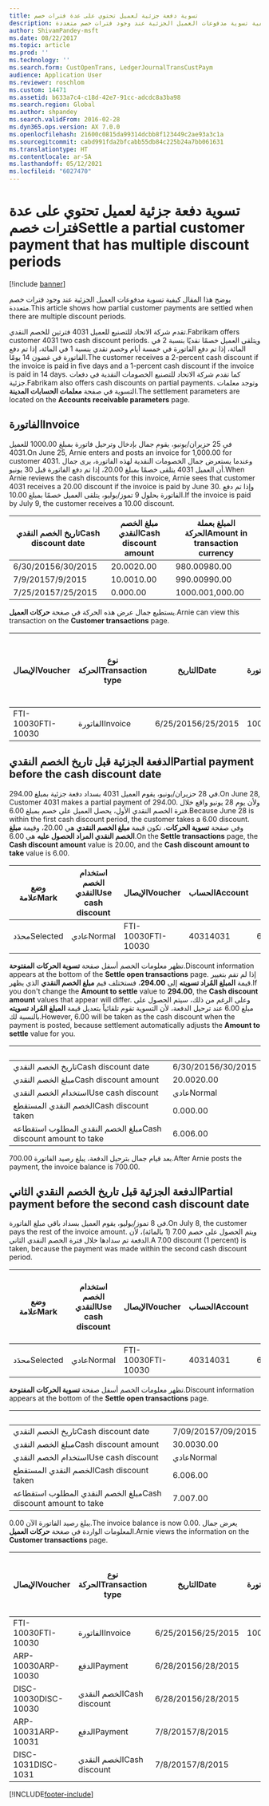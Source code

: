 ```yaml
---
title: تسوية دفعة جزئية لعميل تحتوي على عدة فترات خصم
description: يوضح هذا المقال كيفية تسوية مدفوعات العميل الجزئية عند وجود فترات خصم متعددة.
author: ShivamPandey-msft
ms.date: 08/22/2017
ms.topic: article
ms.prod: ''
ms.technology: ''
ms.search.form: CustOpenTrans, LedgerJournalTransCustPaym
audience: Application User
ms.reviewer: roschlom
ms.custom: 14471
ms.assetid: b633a7c4-c18d-42e7-91cc-adcdc8a3ba98
ms.search.region: Global
ms.author: shpandey
ms.search.validFrom: 2016-02-28
ms.dyn365.ops.version: AX 7.0.0
ms.openlocfilehash: 21600c0815da99314dcbb8f123449c2ae93a3c1a
ms.sourcegitcommit: cabd991fda2bfcabb55db84c225b24a7bb061631
ms.translationtype: HT
ms.contentlocale: ar-SA
ms.lasthandoff: 05/12/2021
ms.locfileid: "6027470"
---
```

# <a name="settle-a-partial-customer-payment-that-has-multiple-discount-periods"></a><span data-ttu-id="b9d6f-103">تسوية دفعة جزئية لعميل تحتوي على عدة فترات خصم</span><span class="sxs-lookup"><span data-stu-id="b9d6f-103">Settle a partial customer payment that has multiple discount periods</span></span>

[!include [banner](../includes/banner.md)]

<span data-ttu-id="b9d6f-104">يوضح هذا المقال كيفية تسوية مدفوعات العميل الجزئية عند وجود فترات خصم متعددة.</span><span class="sxs-lookup"><span data-stu-id="b9d6f-104">This article shows how partial customer payments are settled when there are multiple discount periods.</span></span>

<span data-ttu-id="b9d6f-105">تقدم شركة الاتحاد للتصنيع للعميل 4031 فترتين للخصم النقدي.</span><span class="sxs-lookup"><span data-stu-id="b9d6f-105">Fabrikam offers customer 4031 two cash discount periods.</span></span> <span data-ttu-id="b9d6f-106">ويتلقى العميل خصمًا نقديًا بنسبة 2 في المائة، إذا تم دفع الفاتورة في خمسة أيام وخصم نقدي بنسبة 1 في المائة، إذا تم دفع الفاتورة في غضون 14 يومًا.</span><span class="sxs-lookup"><span data-stu-id="b9d6f-106">The customer receives a 2-percent cash discount if the invoice is paid in five days and a 1-percent cash discount if the invoice is paid in 14 days.</span></span> <span data-ttu-id="b9d6f-107">كما تقدم شركة الاتحاد للتصنيع الخصومات النقدية في دفعات جزئية.</span><span class="sxs-lookup"><span data-stu-id="b9d6f-107">Fabrikam also offers cash discounts on partial payments.</span></span> <span data-ttu-id="b9d6f-108">وتوجد معلمات التسوية في صفحة **معلمات الحسابات المدينة**.</span><span class="sxs-lookup"><span data-stu-id="b9d6f-108">The settlement parameters are located on the **Accounts receivable parameters** page.</span></span>

## <a name="invoice"></a><span data-ttu-id="b9d6f-109">الفاتورة</span><span class="sxs-lookup"><span data-stu-id="b9d6f-109">Invoice</span></span>
<span data-ttu-id="b9d6f-110">في 25 حزيران/يونيو، يقوم جمال بإدخال وترحيل فاتورة بمبلغ 1000.00 للعميل 4031.</span><span class="sxs-lookup"><span data-stu-id="b9d6f-110">On June 25, Arnie enters and posts an invoice for 1,000.00 for customer 4031.</span></span> <span data-ttu-id="b9d6f-111">وعندما يستعرض جمال الخصومات النقدية لهذه الفاتورة، يرى جمال أن العميل 4031 يتلقى خصمًا بمبلغ 20.00، إذا تم دفع الفاتورة قبل 30 يونيو.</span><span class="sxs-lookup"><span data-stu-id="b9d6f-111">When Arnie reviews the cash discounts for this invoice, Arnie sees that customer 4031 receives a 20.00 discount if the invoice is paid by June 30.</span></span> <span data-ttu-id="b9d6f-112">وإذا تم دفع الفاتورة بحلول 9 تموز/يوليو، يتلقى العميل خصمًا بمبلغ 10.00.‬</span><span class="sxs-lookup"><span data-stu-id="b9d6f-112">If the invoice is paid by July 9, the customer receives a 10.00 discount.</span></span>

| <span data-ttu-id="b9d6f-113">تاريخ الخصم النقدي</span><span class="sxs-lookup"><span data-stu-id="b9d6f-113">Cash discount date</span></span> | <span data-ttu-id="b9d6f-114">مبلغ الخصم النقدي</span><span class="sxs-lookup"><span data-stu-id="b9d6f-114">Cash discount amount</span></span> | <span data-ttu-id="b9d6f-115">المبلغ بعملة الحركة</span><span class="sxs-lookup"><span data-stu-id="b9d6f-115">Amount in transaction currency</span></span> |
|--------------------|----------------------|--------------------------------|
| <span data-ttu-id="b9d6f-116">6/30/2015</span><span class="sxs-lookup"><span data-stu-id="b9d6f-116">6/30/2015</span></span>          | <span data-ttu-id="b9d6f-117">20.00</span><span class="sxs-lookup"><span data-stu-id="b9d6f-117">20.00</span></span>                | <span data-ttu-id="b9d6f-118">980.00</span><span class="sxs-lookup"><span data-stu-id="b9d6f-118">980.00</span></span>                         |
| <span data-ttu-id="b9d6f-119">7/9/2015</span><span class="sxs-lookup"><span data-stu-id="b9d6f-119">7/9/2015</span></span>           | <span data-ttu-id="b9d6f-120">10.00</span><span class="sxs-lookup"><span data-stu-id="b9d6f-120">10.00</span></span>                | <span data-ttu-id="b9d6f-121">990.00</span><span class="sxs-lookup"><span data-stu-id="b9d6f-121">990.00</span></span>                         |
| <span data-ttu-id="b9d6f-122">7/25/2015</span><span class="sxs-lookup"><span data-stu-id="b9d6f-122">7/25/2015</span></span>          | <span data-ttu-id="b9d6f-123">0.00</span><span class="sxs-lookup"><span data-stu-id="b9d6f-123">0.00</span></span>                 | <span data-ttu-id="b9d6f-124">1000.00</span><span class="sxs-lookup"><span data-stu-id="b9d6f-124">1,000.00</span></span>                       |

<span data-ttu-id="b9d6f-125">يستطيع جمال عرض هذه الحركة في صغحة **حركات العميل**.</span><span class="sxs-lookup"><span data-stu-id="b9d6f-125">Arnie can view this transaction on the **Customer transactions** page.</span></span>

| <span data-ttu-id="b9d6f-126">الإيصال</span><span class="sxs-lookup"><span data-stu-id="b9d6f-126">Voucher</span></span>   | <span data-ttu-id="b9d6f-127">نوع الحركة</span><span class="sxs-lookup"><span data-stu-id="b9d6f-127">Transaction type</span></span> | <span data-ttu-id="b9d6f-128">التاريخ</span><span class="sxs-lookup"><span data-stu-id="b9d6f-128">Date</span></span>      | <span data-ttu-id="b9d6f-129">الفاتورة</span><span class="sxs-lookup"><span data-stu-id="b9d6f-129">Invoice</span></span> | <span data-ttu-id="b9d6f-130">المبلغ في خصم بعملة الحركة</span><span class="sxs-lookup"><span data-stu-id="b9d6f-130">Amount in transaction currency debit</span></span> | <span data-ttu-id="b9d6f-131">المبلغ في الائتمان بعملة الحركة</span><span class="sxs-lookup"><span data-stu-id="b9d6f-131">Amount in transaction currency credit</span></span> | <span data-ttu-id="b9d6f-132">الرصيد</span><span class="sxs-lookup"><span data-stu-id="b9d6f-132">Balance</span></span>  | <span data-ttu-id="b9d6f-133">عملة</span><span class="sxs-lookup"><span data-stu-id="b9d6f-133">Currency</span></span> |
|-----------|------------------|-----------|---------|--------------------------------------|---------------------------------------|----------|----------|
| <span data-ttu-id="b9d6f-134">FTI-10030</span><span class="sxs-lookup"><span data-stu-id="b9d6f-134">FTI-10030</span></span> | <span data-ttu-id="b9d6f-135">الفاتورة</span><span class="sxs-lookup"><span data-stu-id="b9d6f-135">Invoice</span></span>          | <span data-ttu-id="b9d6f-136">6/25/2015</span><span class="sxs-lookup"><span data-stu-id="b9d6f-136">6/25/2015</span></span> | <span data-ttu-id="b9d6f-137">10030</span><span class="sxs-lookup"><span data-stu-id="b9d6f-137">10030</span></span>   | <span data-ttu-id="b9d6f-138">1000.00</span><span class="sxs-lookup"><span data-stu-id="b9d6f-138">1,000.00</span></span>                             |                                       | <span data-ttu-id="b9d6f-139">1000.00</span><span class="sxs-lookup"><span data-stu-id="b9d6f-139">1,000.00</span></span> | <span data-ttu-id="b9d6f-140">دولار أمريكي</span><span class="sxs-lookup"><span data-stu-id="b9d6f-140">USD</span></span>      |

## <a name="partial-payment-before-the-cash-discount-date"></a><span data-ttu-id="b9d6f-141">الدفعة الجزئية قبل تاريخ الخصم النقدي</span><span class="sxs-lookup"><span data-stu-id="b9d6f-141">Partial payment before the cash discount date</span></span>
<span data-ttu-id="b9d6f-142">في 28 حزيران/يونيو، يقوم العميل 4031 بسداد دفعة جزئية بمبلغ 294.00.</span><span class="sxs-lookup"><span data-stu-id="b9d6f-142">On June 28, Customer 4031 makes a partial payment of 294.00.</span></span> <span data-ttu-id="b9d6f-143">ولأن يوم 28 يونيو واقع خلال فترة الخصم النقدي الأول، يحصل العميل على خصم بمبلغ 6.00.</span><span class="sxs-lookup"><span data-stu-id="b9d6f-143">Because June 28 is within the first cash discount period, the customer takes a 6.00 discount.</span></span> <span data-ttu-id="b9d6f-144">وفي صفحة **تسوية الحركات**، تكون قيمة **مبلغ الخصم النقدي** هي 20.00، وقيمة **مبلغ الخصم النقدي المراد الحصول عليه** هي 6.00.</span><span class="sxs-lookup"><span data-stu-id="b9d6f-144">On the **Settle transactions** page, the **Cash discount amount** value is 20.00, and the **Cash discount amount to take** value is 6.00.</span></span>

| <span data-ttu-id="b9d6f-145">وضع علامة</span><span class="sxs-lookup"><span data-stu-id="b9d6f-145">Mark</span></span>     | <span data-ttu-id="b9d6f-146">استخدام الخصم النقدي</span><span class="sxs-lookup"><span data-stu-id="b9d6f-146">Use cash discount</span></span> | <span data-ttu-id="b9d6f-147">الإيصال</span><span class="sxs-lookup"><span data-stu-id="b9d6f-147">Voucher</span></span>   | <span data-ttu-id="b9d6f-148">الحساب</span><span class="sxs-lookup"><span data-stu-id="b9d6f-148">Account</span></span> | <span data-ttu-id="b9d6f-149">التاريخ</span><span class="sxs-lookup"><span data-stu-id="b9d6f-149">Date</span></span>      | <span data-ttu-id="b9d6f-150">تاريخ الاستحقاق</span><span class="sxs-lookup"><span data-stu-id="b9d6f-150">Due date</span></span>  | <span data-ttu-id="b9d6f-151">الفاتورة</span><span class="sxs-lookup"><span data-stu-id="b9d6f-151">Invoice</span></span> | <span data-ttu-id="b9d6f-152">المبلغ بعملة الحركة</span><span class="sxs-lookup"><span data-stu-id="b9d6f-152">Amount in transaction currency</span></span> | <span data-ttu-id="b9d6f-153">عملة</span><span class="sxs-lookup"><span data-stu-id="b9d6f-153">Currency</span></span> | <span data-ttu-id="b9d6f-154">المبلغ المراد تسويته</span><span class="sxs-lookup"><span data-stu-id="b9d6f-154">Amount to settle</span></span> |
|----------|-------------------|-----------|---------|-----------|-----------|---------|--------------------------------|----------|------------------|
| <span data-ttu-id="b9d6f-155">محدَد</span><span class="sxs-lookup"><span data-stu-id="b9d6f-155">Selected</span></span> | <span data-ttu-id="b9d6f-156">عادي</span><span class="sxs-lookup"><span data-stu-id="b9d6f-156">Normal</span></span>            | <span data-ttu-id="b9d6f-157">FTI-10030</span><span class="sxs-lookup"><span data-stu-id="b9d6f-157">FTI-10030</span></span> | <span data-ttu-id="b9d6f-158">4031</span><span class="sxs-lookup"><span data-stu-id="b9d6f-158">4031</span></span>    | <span data-ttu-id="b9d6f-159">6/25/2015</span><span class="sxs-lookup"><span data-stu-id="b9d6f-159">6/25/2015</span></span> | <span data-ttu-id="b9d6f-160">7/25/2015</span><span class="sxs-lookup"><span data-stu-id="b9d6f-160">7/25/2015</span></span> | <span data-ttu-id="b9d6f-161">10030</span><span class="sxs-lookup"><span data-stu-id="b9d6f-161">10030</span></span>   | <span data-ttu-id="b9d6f-162">1000.00</span><span class="sxs-lookup"><span data-stu-id="b9d6f-162">1,000.00</span></span>                       | <span data-ttu-id="b9d6f-163">دولار أمريكي</span><span class="sxs-lookup"><span data-stu-id="b9d6f-163">USD</span></span>      | <span data-ttu-id="b9d6f-164">294.00</span><span class="sxs-lookup"><span data-stu-id="b9d6f-164">294.00</span></span>           |

<span data-ttu-id="b9d6f-165">تظهر معلومات الخصم أسفل صفحة **تسوية الحركات المفتوحة**.</span><span class="sxs-lookup"><span data-stu-id="b9d6f-165">Discount information appears at the bottom of the **Settle open transactions** page.</span></span> <span data-ttu-id="b9d6f-166">إذا لم تقم بتغيير قيمة **المبلغ المُراد تسويته** إلى **294.00**، فستختلف قيم **مبلغ الخصم النقدي** الذي يظهر.</span><span class="sxs-lookup"><span data-stu-id="b9d6f-166">If you don't change the **Amount to settle** value to **294.00**, the **Cash discount amount** values that appear will differ.</span></span> <span data-ttu-id="b9d6f-167">وعلى الرغم من ذلك، سيتم الحصول على مبلغ 6.00 عند ترحيل الدفعة، لأن التسوية تقوم تلقائياً بتعديل قيمة **المبلغ المُراد تسويته** بالنسبة لك.</span><span class="sxs-lookup"><span data-stu-id="b9d6f-167">However, 6.00 will be taken as the cash discount when the payment is posted, because settlement automatically adjusts the **Amount to settle** value for you.</span></span>

| &nbsp;                       | &nbsp;    |
|------------------------------|-----------|
| <span data-ttu-id="b9d6f-168">تاريخ الخصم النقدي</span><span class="sxs-lookup"><span data-stu-id="b9d6f-168">Cash discount date</span></span>           | <span data-ttu-id="b9d6f-169">6/30/2015</span><span class="sxs-lookup"><span data-stu-id="b9d6f-169">6/30/2015</span></span> |
| <span data-ttu-id="b9d6f-170">مبلغ الخصم النقدي</span><span class="sxs-lookup"><span data-stu-id="b9d6f-170">Cash discount amount</span></span>         | <span data-ttu-id="b9d6f-171">20.00</span><span class="sxs-lookup"><span data-stu-id="b9d6f-171">20.00</span></span>     |
| <span data-ttu-id="b9d6f-172">استخدام الخصم النقدي</span><span class="sxs-lookup"><span data-stu-id="b9d6f-172">Use cash discount</span></span>            | <span data-ttu-id="b9d6f-173">عادي</span><span class="sxs-lookup"><span data-stu-id="b9d6f-173">Normal</span></span>    |
| <span data-ttu-id="b9d6f-174">الخصم النقدي المستقطع</span><span class="sxs-lookup"><span data-stu-id="b9d6f-174">Cash discount taken</span></span>          | <span data-ttu-id="b9d6f-175">0.00</span><span class="sxs-lookup"><span data-stu-id="b9d6f-175">0.00</span></span>      |
| <span data-ttu-id="b9d6f-176">مبلغ الخصم النقدي المطلوب استقطاعه</span><span class="sxs-lookup"><span data-stu-id="b9d6f-176">Cash discount amount to take</span></span> | <span data-ttu-id="b9d6f-177">6.00</span><span class="sxs-lookup"><span data-stu-id="b9d6f-177">6.00</span></span>      |

<span data-ttu-id="b9d6f-178">بعد قيام جمال بترحيل الدفعة، يبلغ رصيد الفاتورة 700.00.</span><span class="sxs-lookup"><span data-stu-id="b9d6f-178">After Arnie posts the payment, the invoice balance is 700.00.</span></span>

## <a name="partial-payment-before-the-second-cash-discount-date"></a><span data-ttu-id="b9d6f-179">الدفعة الجزئية قبل تاريخ الخصم النقدي الثاني</span><span class="sxs-lookup"><span data-stu-id="b9d6f-179">Partial payment before the second cash discount date</span></span>
<span data-ttu-id="b9d6f-180">في 8 تموز/يوليو، يقوم العميل بسداد باقي مبلغ الفاتورة.</span><span class="sxs-lookup"><span data-stu-id="b9d6f-180">On July 8, the customer pays the rest of the invoice amount.</span></span> <span data-ttu-id="b9d6f-181">ويتم الحصول على خصم 7.00 (1 بالمائة)، لأن الدفعة تم سدادها خلال فترة الخصم النقدي الثاني.</span><span class="sxs-lookup"><span data-stu-id="b9d6f-181">A 7.00 discount (1 percent) is taken, because the payment was made within the second cash discount period.</span></span>

| <span data-ttu-id="b9d6f-182">وضع علامة</span><span class="sxs-lookup"><span data-stu-id="b9d6f-182">Mark</span></span>     | <span data-ttu-id="b9d6f-183">استخدام الخصم النقدي</span><span class="sxs-lookup"><span data-stu-id="b9d6f-183">Use cash discount</span></span> | <span data-ttu-id="b9d6f-184">الإيصال</span><span class="sxs-lookup"><span data-stu-id="b9d6f-184">Voucher</span></span>   | <span data-ttu-id="b9d6f-185">الحساب</span><span class="sxs-lookup"><span data-stu-id="b9d6f-185">Account</span></span> | <span data-ttu-id="b9d6f-186">التاريخ</span><span class="sxs-lookup"><span data-stu-id="b9d6f-186">Date</span></span>      | <span data-ttu-id="b9d6f-187">تاريخ الاستحقاق</span><span class="sxs-lookup"><span data-stu-id="b9d6f-187">Due date</span></span>  | <span data-ttu-id="b9d6f-188">الفاتورة</span><span class="sxs-lookup"><span data-stu-id="b9d6f-188">Invoice</span></span> | <span data-ttu-id="b9d6f-189">المبلغ في خصم بعملة الحركة</span><span class="sxs-lookup"><span data-stu-id="b9d6f-189">Amount in transaction currency debit</span></span> | <span data-ttu-id="b9d6f-190">المبلغ في الائتمان بعملة الحركة</span><span class="sxs-lookup"><span data-stu-id="b9d6f-190">Amount in transaction currency credit</span></span> | <span data-ttu-id="b9d6f-191">عملة</span><span class="sxs-lookup"><span data-stu-id="b9d6f-191">Currency</span></span> | <span data-ttu-id="b9d6f-192">المبلغ المراد تسويته</span><span class="sxs-lookup"><span data-stu-id="b9d6f-192">Amount to settle</span></span> |
|----------|-------------------|-----------|---------|-----------|-----------|---------|--------------------------------------|---------------------------------------|----------|------------------|
| <span data-ttu-id="b9d6f-193">محدَد</span><span class="sxs-lookup"><span data-stu-id="b9d6f-193">Selected</span></span> | <span data-ttu-id="b9d6f-194">عادي</span><span class="sxs-lookup"><span data-stu-id="b9d6f-194">Normal</span></span>            | <span data-ttu-id="b9d6f-195">FTI-10030</span><span class="sxs-lookup"><span data-stu-id="b9d6f-195">FTI-10030</span></span> | <span data-ttu-id="b9d6f-196">4031</span><span class="sxs-lookup"><span data-stu-id="b9d6f-196">4031</span></span>    | <span data-ttu-id="b9d6f-197">6/25/2015</span><span class="sxs-lookup"><span data-stu-id="b9d6f-197">6/25/2015</span></span> | <span data-ttu-id="b9d6f-198">7/25/2015</span><span class="sxs-lookup"><span data-stu-id="b9d6f-198">7/25/2015</span></span> | <span data-ttu-id="b9d6f-199">10030</span><span class="sxs-lookup"><span data-stu-id="b9d6f-199">10030</span></span>   | <span data-ttu-id="b9d6f-200">700.00</span><span class="sxs-lookup"><span data-stu-id="b9d6f-200">700.00</span></span>                               |                                       | <span data-ttu-id="b9d6f-201">دولار أمريكي</span><span class="sxs-lookup"><span data-stu-id="b9d6f-201">USD</span></span>      | <span data-ttu-id="b9d6f-202">693.00</span><span class="sxs-lookup"><span data-stu-id="b9d6f-202">693.00</span></span>           |

<span data-ttu-id="b9d6f-203">تظهر معلومات الخصم أسفل صفحة **تسوية الحركات المفتوحة**.</span><span class="sxs-lookup"><span data-stu-id="b9d6f-203">Discount information appears at the bottom of the **Settle open transactions** page.</span></span>

| &nbsp;                       | &nbsp;    |
|------------------------------|-----------|
| <span data-ttu-id="b9d6f-204">تاريخ الخصم النقدي</span><span class="sxs-lookup"><span data-stu-id="b9d6f-204">Cash discount date</span></span>           | <span data-ttu-id="b9d6f-205">7/09/2015</span><span class="sxs-lookup"><span data-stu-id="b9d6f-205">7/09/2015</span></span> |
| <span data-ttu-id="b9d6f-206">مبلغ الخصم النقدي</span><span class="sxs-lookup"><span data-stu-id="b9d6f-206">Cash discount amount</span></span>         | <span data-ttu-id="b9d6f-207">30.00</span><span class="sxs-lookup"><span data-stu-id="b9d6f-207">30.00</span></span>     |
| <span data-ttu-id="b9d6f-208">استخدام الخصم النقدي</span><span class="sxs-lookup"><span data-stu-id="b9d6f-208">Use cash discount</span></span>            | <span data-ttu-id="b9d6f-209">عادي</span><span class="sxs-lookup"><span data-stu-id="b9d6f-209">Normal</span></span>    |
| <span data-ttu-id="b9d6f-210">الخصم النقدي المستقطع</span><span class="sxs-lookup"><span data-stu-id="b9d6f-210">Cash discount taken</span></span>          | <span data-ttu-id="b9d6f-211">6.00</span><span class="sxs-lookup"><span data-stu-id="b9d6f-211">6.00</span></span>      |
| <span data-ttu-id="b9d6f-212">مبلغ الخصم النقدي المطلوب استقطاعه</span><span class="sxs-lookup"><span data-stu-id="b9d6f-212">Cash discount amount to take</span></span> | <span data-ttu-id="b9d6f-213">7.00</span><span class="sxs-lookup"><span data-stu-id="b9d6f-213">7.00</span></span>      |

<span data-ttu-id="b9d6f-214">يبلغ رصيد الفاتورة الآن 0.00.</span><span class="sxs-lookup"><span data-stu-id="b9d6f-214">The invoice balance is now 0.00.</span></span> <span data-ttu-id="b9d6f-215">يعرض جمال المعلومات الواردة في صغحة **حركات العميل**.</span><span class="sxs-lookup"><span data-stu-id="b9d6f-215">Arnie views the information on the **Customer transactions** page.</span></span>

| <span data-ttu-id="b9d6f-216">الإيصال</span><span class="sxs-lookup"><span data-stu-id="b9d6f-216">Voucher</span></span>    | <span data-ttu-id="b9d6f-217">نوع الحركة</span><span class="sxs-lookup"><span data-stu-id="b9d6f-217">Transaction type</span></span> | <span data-ttu-id="b9d6f-218">التاريخ</span><span class="sxs-lookup"><span data-stu-id="b9d6f-218">Date</span></span>      | <span data-ttu-id="b9d6f-219">الفاتورة</span><span class="sxs-lookup"><span data-stu-id="b9d6f-219">Invoice</span></span> | <span data-ttu-id="b9d6f-220">المبلغ في خصم بعملة الحركة</span><span class="sxs-lookup"><span data-stu-id="b9d6f-220">Amount in transaction currency debit</span></span> | <span data-ttu-id="b9d6f-221">المبلغ في الائتمان بعملة الحركة</span><span class="sxs-lookup"><span data-stu-id="b9d6f-221">Amount in transaction currency credit</span></span> | <span data-ttu-id="b9d6f-222">الرصيد</span><span class="sxs-lookup"><span data-stu-id="b9d6f-222">Balance</span></span> | <span data-ttu-id="b9d6f-223">عملة</span><span class="sxs-lookup"><span data-stu-id="b9d6f-223">Currency</span></span> |
|------------|------------------|-----------|---------|--------------------------------------|---------------------------------------|---------|----------|
| <span data-ttu-id="b9d6f-224">FTI-10030</span><span class="sxs-lookup"><span data-stu-id="b9d6f-224">FTI-10030</span></span>  | <span data-ttu-id="b9d6f-225">الفاتورة</span><span class="sxs-lookup"><span data-stu-id="b9d6f-225">Invoice</span></span>          | <span data-ttu-id="b9d6f-226">6/25/2015</span><span class="sxs-lookup"><span data-stu-id="b9d6f-226">6/25/2015</span></span> | <span data-ttu-id="b9d6f-227">10030</span><span class="sxs-lookup"><span data-stu-id="b9d6f-227">10030</span></span>   | <span data-ttu-id="b9d6f-228">1000.00</span><span class="sxs-lookup"><span data-stu-id="b9d6f-228">1,000.00</span></span>                             |                                       | <span data-ttu-id="b9d6f-229">0.00</span><span class="sxs-lookup"><span data-stu-id="b9d6f-229">0.00</span></span>    | <span data-ttu-id="b9d6f-230">دولار أمريكي</span><span class="sxs-lookup"><span data-stu-id="b9d6f-230">USD</span></span>      |
| <span data-ttu-id="b9d6f-231">ARP-10030</span><span class="sxs-lookup"><span data-stu-id="b9d6f-231">ARP-10030</span></span>  |  <span data-ttu-id="b9d6f-232">الدفع</span><span class="sxs-lookup"><span data-stu-id="b9d6f-232">Payment</span></span>         | <span data-ttu-id="b9d6f-233">6/28/2015</span><span class="sxs-lookup"><span data-stu-id="b9d6f-233">6/28/2015</span></span> |         |                                      | <span data-ttu-id="b9d6f-234">294.00</span><span class="sxs-lookup"><span data-stu-id="b9d6f-234">294.00</span></span>                                | <span data-ttu-id="b9d6f-235">0.00</span><span class="sxs-lookup"><span data-stu-id="b9d6f-235">0.00</span></span>    | <span data-ttu-id="b9d6f-236">دولار أمريكي</span><span class="sxs-lookup"><span data-stu-id="b9d6f-236">USD</span></span>      |
| <span data-ttu-id="b9d6f-237">DISC-10030</span><span class="sxs-lookup"><span data-stu-id="b9d6f-237">DISC-10030</span></span> |  <span data-ttu-id="b9d6f-238">الخصم النقدي</span><span class="sxs-lookup"><span data-stu-id="b9d6f-238">Cash discount</span></span>   | <span data-ttu-id="b9d6f-239">6/28/2015</span><span class="sxs-lookup"><span data-stu-id="b9d6f-239">6/28/2015</span></span> |         |                                      | <span data-ttu-id="b9d6f-240">6.00</span><span class="sxs-lookup"><span data-stu-id="b9d6f-240">6.00</span></span>                                  | <span data-ttu-id="b9d6f-241">0.00</span><span class="sxs-lookup"><span data-stu-id="b9d6f-241">0.00</span></span>    | <span data-ttu-id="b9d6f-242">دولار أمريكي</span><span class="sxs-lookup"><span data-stu-id="b9d6f-242">USD</span></span>      |
| <span data-ttu-id="b9d6f-243">ARP-10031</span><span class="sxs-lookup"><span data-stu-id="b9d6f-243">ARP-10031</span></span>  |  <span data-ttu-id="b9d6f-244">الدفع</span><span class="sxs-lookup"><span data-stu-id="b9d6f-244">Payment</span></span>         | <span data-ttu-id="b9d6f-245">7/8/2015</span><span class="sxs-lookup"><span data-stu-id="b9d6f-245">7/8/2015</span></span>  |         |                                      | <span data-ttu-id="b9d6f-246">693.00</span><span class="sxs-lookup"><span data-stu-id="b9d6f-246">693.00</span></span>                                | <span data-ttu-id="b9d6f-247">0.00</span><span class="sxs-lookup"><span data-stu-id="b9d6f-247">0.00</span></span>    | <span data-ttu-id="b9d6f-248">دولار أمريكي</span><span class="sxs-lookup"><span data-stu-id="b9d6f-248">USD</span></span>      |
| <span data-ttu-id="b9d6f-249">DISC-1031</span><span class="sxs-lookup"><span data-stu-id="b9d6f-249">DISC-1031</span></span>  |  <span data-ttu-id="b9d6f-250">الخصم النقدي</span><span class="sxs-lookup"><span data-stu-id="b9d6f-250">Cash discount</span></span>   | <span data-ttu-id="b9d6f-251">7/8/2015</span><span class="sxs-lookup"><span data-stu-id="b9d6f-251">7/8/2015</span></span>  |         |                                      | <span data-ttu-id="b9d6f-252">7.00</span><span class="sxs-lookup"><span data-stu-id="b9d6f-252">7.00</span></span>                                  | <span data-ttu-id="b9d6f-253">0.00</span><span class="sxs-lookup"><span data-stu-id="b9d6f-253">0.00</span></span>    | <span data-ttu-id="b9d6f-254">دولار أمريكي</span><span class="sxs-lookup"><span data-stu-id="b9d6f-254">USD</span></span>      |







[!INCLUDE[footer-include](../../includes/footer-banner.md)]